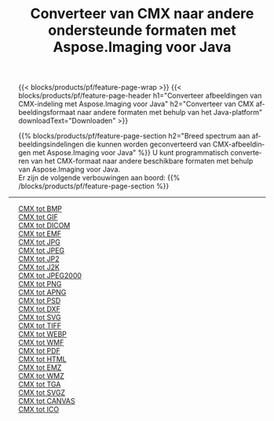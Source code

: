 ﻿---
title: Converteer van CMX naar andere ondersteunde formaten met Aspose.Imaging voor Java 
weight: 3920
url: /nl/java/conversion/from/cmx 
lang: nl
langdirlevel: 2
locales: zh-hans,ja,it,ru,de,es,fr,nl,id,lt,pl,pt,vi,tr,ko,zh-hant,ar,hi,th,sv,cs,uk,he
description: Aspose.Imaging kan eenvoudig converteren van CMX naar andere formaten met behulp van het Java-platform
---

{{< blocks/products/pf/feature-page-wrap >}}
{{< blocks/products/pf/feature-page-header h1="Converteer afbeeldingen van CMX-indeling met Aspose.Imaging voor Java" h2="Converteer van CMX afbeeldingsformaat naar andere formaten met behulp van het Java-platform" downloadText="Downloaden" >}}


{{% blocks/products/pf/feature-page-section  h2="Breed spectrum aan afbeeldingsindelingen die kunnen worden geconverteerd van CMX-afbeeldingen met Aspose.Imaging voor Java" %}}
U kunt programmatisch converteren van het CMX-formaat naar andere beschikbare formaten met behulp van
Aspose.Imaging voor Java.
<br/>
Er zijn de volgende verbouwingen aan boord:
{{% /blocks/products/pf/feature-page-section %}}
<div class="container-fluid productfamilypage bg-gray">
    <div class="convertypes bg-gray agp-content section">
        <div class="container">
		<hr style="margin-left:-20px;"/>
		<div class="row other-converters">
		    <div class='col-md-2 other-converter remove-lp remove-rp'><a href="/imaging/nl/java/conversion/cmx-to-bmp" >CMX tot BMP</a></div><div class='col-md-2 other-converter remove-lp remove-rp'><a href="/imaging/nl/java/conversion/cmx-to-gif" >CMX tot GIF</a></div><div class='col-md-2 other-converter remove-lp remove-rp'><a href="/imaging/nl/java/conversion/cmx-to-dicom" >CMX tot DICOM</a></div><div class='col-md-2 other-converter remove-lp remove-rp'><a href="/imaging/nl/java/conversion/cmx-to-emf" >CMX tot EMF</a></div><div class='col-md-2 other-converter remove-lp remove-rp'><a href="/imaging/nl/java/conversion/cmx-to-jpg" >CMX tot JPG</a></div><div class='col-md-2 other-converter remove-lp remove-rp'><a href="/imaging/nl/java/conversion/cmx-to-jpeg" >CMX tot JPEG</a></div><div class='col-md-2 other-converter remove-lp remove-rp'><a href="/imaging/nl/java/conversion/cmx-to-jp2" >CMX tot JP2</a></div><div class='col-md-2 other-converter remove-lp remove-rp'><a href="/imaging/nl/java/conversion/cmx-to-j2k" >CMX tot J2K</a></div><div class='col-md-2 other-converter remove-lp remove-rp'><a href="/imaging/nl/java/conversion/cmx-to-jpeg2000" >CMX tot JPEG2000</a></div><div class='col-md-2 other-converter remove-lp remove-rp'><a href="/imaging/nl/java/conversion/cmx-to-png" >CMX tot PNG</a></div><div class='col-md-2 other-converter remove-lp remove-rp'><a href="/imaging/nl/java/conversion/cmx-to-apng" >CMX tot APNG</a></div><div class='col-md-2 other-converter remove-lp remove-rp'><a href="/imaging/nl/java/conversion/cmx-to-psd" >CMX tot PSD</a></div><div class='col-md-2 other-converter remove-lp remove-rp'><a href="/imaging/nl/java/conversion/cmx-to-dxf" >CMX tot DXF</a></div><div class='col-md-2 other-converter remove-lp remove-rp'><a href="/imaging/nl/java/conversion/cmx-to-svg" >CMX tot SVG</a></div><div class='col-md-2 other-converter remove-lp remove-rp'><a href="/imaging/nl/java/conversion/cmx-to-tiff" >CMX tot TIFF</a></div><div class='col-md-2 other-converter remove-lp remove-rp'><a href="/imaging/nl/java/conversion/cmx-to-webp" >CMX tot WEBP</a></div><div class='col-md-2 other-converter remove-lp remove-rp'><a href="/imaging/nl/java/conversion/cmx-to-wmf" >CMX tot WMF</a></div><div class='col-md-2 other-converter remove-lp remove-rp'><a href="/imaging/nl/java/conversion/cmx-to-pdf" >CMX tot PDF</a></div><div class='col-md-2 other-converter remove-lp remove-rp'><a href="/imaging/nl/java/conversion/cmx-to-html" >CMX tot HTML</a></div><div class='col-md-2 other-converter remove-lp remove-rp'><a href="/imaging/nl/java/conversion/cmx-to-emz" >CMX tot EMZ</a></div><div class='col-md-2 other-converter remove-lp remove-rp'><a href="/imaging/nl/java/conversion/cmx-to-wmz" >CMX tot WMZ</a></div><div class='col-md-2 other-converter remove-lp remove-rp'><a href="/imaging/nl/java/conversion/cmx-to-tga" >CMX tot TGA</a></div><div class='col-md-2 other-converter remove-lp remove-rp'><a href="/imaging/nl/java/conversion/cmx-to-svgz" >CMX tot SVGZ</a></div><div class='col-md-2 other-converter remove-lp remove-rp'><a href="/imaging/nl/java/conversion/cmx-to-canvas" >CMX tot CANVAS</a></div><div class='col-md-2 other-converter remove-lp remove-rp'><a href="/imaging/nl/java/conversion/cmx-to-ico" >CMX tot ICO</a></div>
                </div>
        </div>
    </div>
</div>
<br/>

